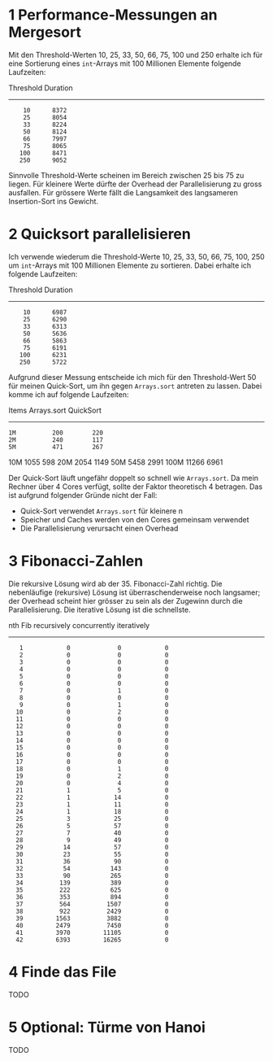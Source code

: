 # 1 Performance-Messungen an Mergesort

Mit den Threshold-Werten 10, 25, 33, 50, 66, 75, 100 und 250 erhalte ich für
eine Sortierung eines `int`-Arrays mit 100 Millionen Elemente folgende
Laufzeiten:

 Threshold  Duration
---------- ---------
        10      8372
        25      8054
        33      8224
        50      8124
        66      7997
        75      8065
       100      8471
       250      9052

Sinnvolle Threshold-Werte scheinen im Bereich zwischen 25 bis 75 zu liegen. Für
kleinere Werte dürfte der Overhead der Parallelisierung zu gross ausfallen. Für
grössere Werte fällt die Langsamkeit des langsameren Insertion-Sort ins Gewicht.

# 2 Quicksort parallelisieren

Ich verwende wiederum die Threshold-Werte 10, 25, 33, 50, 66, 75, 100, 250 um
`int`-Arrays mit 100 Millionen Elemente zu sortieren. Dabei erhalte ich folgende
Laufzeiten:

 Threshold  Duration
---------- ---------
        10      6987
        25      6290
        33      6313
        50      5636
        66      5863
        75      6191
       100      6231
       250      5722

Aufgrund dieser Messung entscheide ich mich für den Threshold-Wert 50 für meinen
Quick-Sort, um ihn gegen `Arrays.sort` antreten zu lassen. Dabei komme ich auf
folgende Laufzeiten:

 Items  Arrays.sort  QuickSort
------ ------------ ----------
    1M          200        220
    2M          240        117
    5M          471        267
   10M         1055        598
   20M         2054       1149
   50M         5458       2991
  100M        11266       6961

Der Quick-Sort läuft ungefähr doppelt so schnell wie `Arrays.sort`. Da mein
Rechner über 4 Cores verfügt, sollte der Faktor theoretisch 4 betragen. Das ist
aufgrund folgender Gründe nicht der Fall:

- Quick-Sort verwendet `Arrays.sort` für kleinere n
- Speicher und Caches werden von den Cores gemeinsam verwendet
- Die Parallelisierung verursacht einen Overhead

# 3 Fibonacci-Zahlen

Die rekursive Lösung wird ab der 35. Fibonacci-Zahl richtig. Die nebenläufige
(rekursive) Lösung ist überraschenderweise noch langsamer; der Overhead scheint
hier grösser zu sein als der Zugewinn durch die Parallelisierung. Die iterative
Lösung ist die schnellste.

 nth Fib  recursively  concurrently  iteratively
-------- ------------ ------------- ------------
       1            0             0            0
       2            0             0            0
       3            0             0            0
       4            0             0            0
       5            0             0            0
       6            0             0            0
       7            0             1            0
       8            0             0            0
       9            0             1            0
      10            0             2            0
      11            0             0            0
      12            0             0            0
      13            0             0            0
      14            0             0            0
      15            0             0            0
      16            0             0            0
      17            0             0            0
      18            0             1            0
      19            0             2            0
      20            0             4            0
      21            1             5            0
      22            1            14            0
      23            1            11            0
      24            1            18            0
      25            3            25            0
      26            5            57            0
      27            7            40            0
      28            9            49            0
      29           14            57            0
      30           23            55            0
      31           36            90            0
      32           54           143            0
      33           90           265            0
      34          139           389            0
      35          222           625            0
      36          353           894            0
      37          564          1507            0
      38          922          2429            0
      39         1563          3882            0
      40         2479          7450            0
      41         3970         11105            0
      42         6393         16265            0

# 4 Finde das File

TODO

# 5 Optional: Türme von Hanoi

TODO
